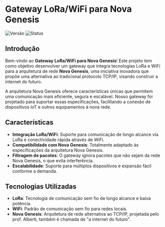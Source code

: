 # Gateway LoRa/WiFi para Nova Genesis

![Versão](https://img.shields.io/badge/versão-1.0.0-green.svg)
![Status](https://img.shields.io/badge/status-Em%20Desenvolvimento-yellow.svg)

## Introdução

Bem-vindo ao **Gateway LoRa/WiFi para Nova Genesis**! Este projeto tem como objetivo desenvolver um gateway que integra tecnologias LoRa e WiFi para a arquitetura de rede **Nova Genesis**, uma iniciativa inovadora que propõe uma alternativa ao tradicional protocolo TCP/IP, visando construir a internet do futuro.

A arquitetura Nova Genesis oferece características únicas que permitem uma comunicação mais eficiente, segura e escalável. Nosso gateway foi projetado para suportar essas especificações, facilitando a conexão de dispositivos IoT e outros equipamentos à nova rede.

## Características

- **Integração LoRa/WiFi**: Suporte para comunicação de longo alcance via LoRa e conectividade rápida através de WiFi.
- **Compatibilidade com Nova Genesis**: Totalmente adaptado às especificações da arquitetura Nova Genesis.
- **Filtragem de pacotes**: O gateway ignora pacotes que não sejam da rede Nova Genesis, o que evita interferência.
- **Escalabilidade**: Suporte para múltiplos dispositivos e expansão fácil conforme a demanda.

## Tecnologias Utilizadas

- **LoRa**: Tecnologia de comunicação sem fio de longo alcance e baixa potência.
- **WiFi**: Padrão de comunicação sem fio para redes locais.
- **Nova Genesis**: Arquitetura de rede alternativa ao TCP/IP, projetada pelo prof. Alberti, também é chamada de "a internet do futuro".
